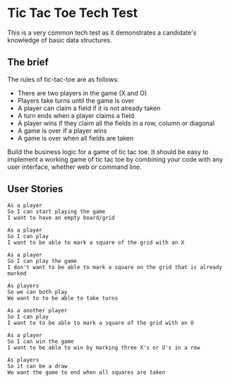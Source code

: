 # Tic Tac Toe Tech Test

This is a very common tech test as it demonstrates a candidate's knowledge of basic data structures.

## The brief

The rules of tic-tac-toe are as follows:

* There are two players in the game (X and O)
* Players take turns until the game is over
* A player can claim a field if it is not already taken
* A turn ends when a player claims a field
* A player wins if they claim all the fields in a row, column or diagonal
* A game is over if a player wins
* A game is over when all fields are taken

Build the business logic for a game of tic tac toe. It should be easy to implement a working game of tic tac toe by combining your code with any user interface, whether web or command line.

## User Stories

```
As a player
So I can start playing the game
I want to have an empty board/grid
```
```
As a player
So I can play
I want to be able to mark a square of the grid with an X
```
```
As a player
So I can play the game
I don't want to be able to mark a square on the grid that is already marked
```
```
As players
So we can both play
We want to to be able to take turns
```
```
As a another player
So I can play
I want to to be able to mark a square of the grid with an O
```


```
As a player
So I can win the game
I want to be able to win by marking three X's or O's in a row
```
```
As players
So it can be a draw
We want the game to end when all squares are taken
```
